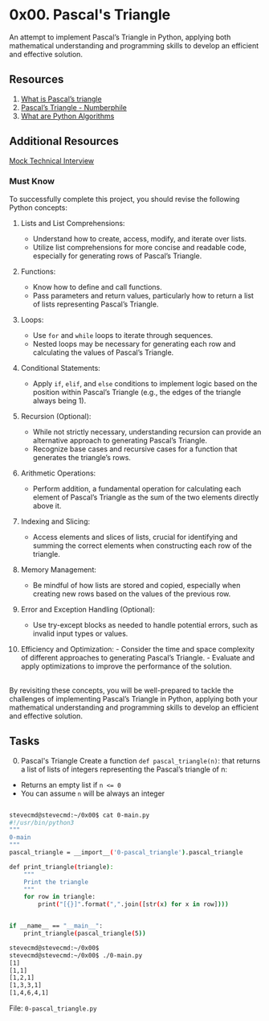 # 0x00. Pascal's Triangle
An attempt to implement Pascal’s Triangle in Python, applying both mathematical understanding and programming skills to develop an efficient and effective solution.

## Resources
1. [What is Pascal’s triangle](https://www.cuemath.com/algebra/pascals-triangle/)
2. [Pascal’s Triangle - Numberphile](https://youtu.be/0iMtlus-afo?si=a9liVCDlTOkoWqoY)
3. [What are Python Algorithms](https://builtin.com/data-science/python-algorithms)

## Additional Resources
[Mock Technical Interview](https://youtu.be/1qw5ITr3k9E?si=bhybas0-Bq3IzS9A)

### Must Know
To successfully complete this project, you should revise the following Python concepts:


1. Lists and List Comprehensions:
    - Understand how to create, access, modify, and iterate over lists.
    - Utilize list comprehensions for more concise and readable code, especially for generating rows of Pascal’s Triangle.

2. Functions:
    - Know how to define and call functions.
    - Pass parameters and return values, particularly how to return a list of lists representing Pascal’s Triangle.

3.  Loops:
    - Use `for` and `while` loops to iterate through sequences.
    - Nested loops may be necessary for generating each row and calculating the values of Pascal’s Triangle.

4.  Conditional Statements:
    - Apply `if`, `elif`, and `else` conditions to implement logic based on the position within Pascal’s Triangle (e.g., the edges of the triangle always being 1).

5.  Recursion (Optional):
    - While not strictly necessary, understanding recursion can provide an alternative approach to generating Pascal’s Triangle.
    - Recognize base cases and recursive cases for a function that generates the triangle’s rows.

6.  Arithmetic Operations:
    - Perform addition, a fundamental operation for calculating each element of Pascal’s Triangle as the sum of the two elements directly above it.

7.  Indexing and Slicing:
    - Access elements and slices of lists, crucial for identifying and summing the correct elements when constructing each row of the triangle.

8.  Memory Management:
    - Be mindful of how lists are stored and copied, especially when creating new rows based on the values of the previous row.

9.  Error and Exception Handling (Optional):
    - Use try-except blocks as needed to handle potential errors, such as invalid input types or values.

10.  Efficiency and Optimization:
    - Consider the time and space complexity of different approaches to generating Pascal’s Triangle.
    - Evaluate and apply optimizations to improve the performance of the solution.
<br />
By revisiting these concepts, you will be well-prepared to tackle the challenges of implementing Pascal’s Triangle in Python, applying both your mathematical understanding and programming skills to develop an efficient and effective solution.

## Tasks
0. Pascal's Triangle
Create a function `def pascal_triangle(n)`: that returns a list of lists of integers representing the Pascal’s triangle of n:

- Returns an empty list if `n <= 0`
- You can assume `n` will be always an integer

```sh

stevecmd@stevecmd:~/0x00$ cat 0-main.py
#!/usr/bin/python3
"""
0-main
"""
pascal_triangle = __import__('0-pascal_triangle').pascal_triangle

def print_triangle(triangle):
    """
    Print the triangle
    """
    for row in triangle:
        print("[{}]".format(",".join([str(x) for x in row])))


if __name__ == "__main__":
    print_triangle(pascal_triangle(5))

stevecmd@stevecmd:~/0x00$ 
stevecmd@stevecmd:~/0x00$ ./0-main.py
[1]
[1,1]
[1,2,1]
[1,3,3,1]
[1,4,6,4,1]

```

File: `0-pascal_triangle.py`
